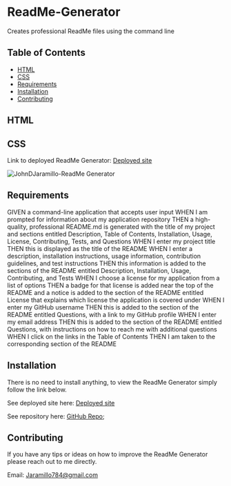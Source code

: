 # ReadMe-Generator
Creates professional ReadMe files using the command line 

## Table of Contents

* [HTML](#HTML)
* [CSS](#CSS)
* [Requirements](#Requirements)
* [Installation](#Installation)
* [Contributing](#Contributing)

## HTML 


## CSS 


Link to deployed ReadMe Generator: [Deployed site]()

![JohnDJaramillo-ReadMe Generator](/images/newscreenshot1.png)

## Requirements

GIVEN a command-line application that accepts user input
WHEN I am prompted for information about my application repository
THEN a high-quality, professional README.md is generated with the title of my project and sections entitled Description, Table of Contents, Installation, Usage, License, Contributing, Tests, and Questions
WHEN I enter my project title
THEN this is displayed as the title of the README
WHEN I enter a description, installation instructions, usage information, contribution guidelines, and test instructions
THEN this information is added to the sections of the README entitled Description, Installation, Usage, Contributing, and Tests
WHEN I choose a license for my application from a list of options
THEN a badge for that license is added near the top of the README and a notice is added to the section of the README entitled License that explains which license the application is covered under
WHEN I enter my GitHub username
THEN this is added to the section of the README entitled Questions, with a link to my GitHub profile
WHEN I enter my email address
THEN this is added to the section of the README entitled Questions, with instructions on how to reach me with additional questions
WHEN I click on the links in the Table of Contents
THEN I am taken to the corresponding section of the README

## Installation

There is no need to install anything, to view the ReadMe Generator simply follow the link below. 

See deployed site here: [Deployed site]() 

See repository here: [GitHub Repo](https://github.com/JD-Jaramillo/ReadMe-Generator);

## Contributing

If you have any tips or ideas on how to improve the ReadMe Generator please reach out to me directly. 

Email: Jaramillo784@gmail.com

